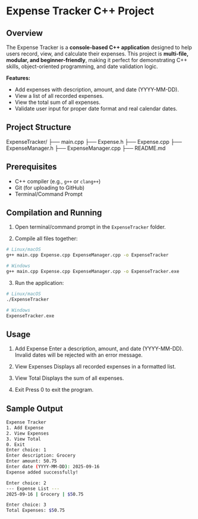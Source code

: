 # Expense Tracker C++ Project

## Overview
The Expense Tracker is a **console-based C++ application** designed to help users record, view, and calculate their expenses. This project is **multi-file, modular, and beginner-friendly**, making it perfect for demonstrating C++ skills, object-oriented programming, and date validation logic.

**Features:**
- Add expenses with description, amount, and date (YYYY-MM-DD).  
- View a list of all recorded expenses.  
- View the total sum of all expenses.  
- Validate user input for proper date format and real calendar dates.  

## Project Structure

ExpenseTracker/
├── main.cpp
├── Expense.h
├── Expense.cpp
├── ExpenseManager.h
├── ExpenseManager.cpp
├── README.md

## Prerequisites
- C++ compiler (e.g., `g++` or `clang++`)  
- Git (for uploading to GitHub)  
- Terminal/Command Prompt  

## Compilation and Running

1. Open terminal/command prompt in the `ExpenseTracker` folder.  

2. Compile all files together:

```bash
# Linux/macOS
g++ main.cpp Expense.cpp ExpenseManager.cpp -o ExpenseTracker

# Windows
g++ main.cpp Expense.cpp ExpenseManager.cpp -o ExpenseTracker.exe
```
3. Run the application:
```bash
# Linux/macOS
./ExpenseTracker

# Windows
ExpenseTracker.exe
```
## Usage

1. Add Expense
Enter a description, amount, and date (YYYY-MM-DD).
Invalid dates will be rejected with an error message.

2. View Expenses
Displays all recorded expenses in a formatted list.

3. View Total
Displays the sum of all expenses.

4. Exit
Press 0 to exit the program.

## Sample Output
```bash
Expense Tracker
1. Add Expense
2. View Expenses
3. View Total
0. Exit
Enter choice: 1
Enter description: Grocery
Enter amount: 50.75
Enter date (YYYY-MM-DD): 2025-09-16
Expense added successfully!

Enter choice: 2
--- Expense List ---
2025-09-16 | Grocery | $50.75

Enter choice: 3
Total Expenses: $50.75
```
